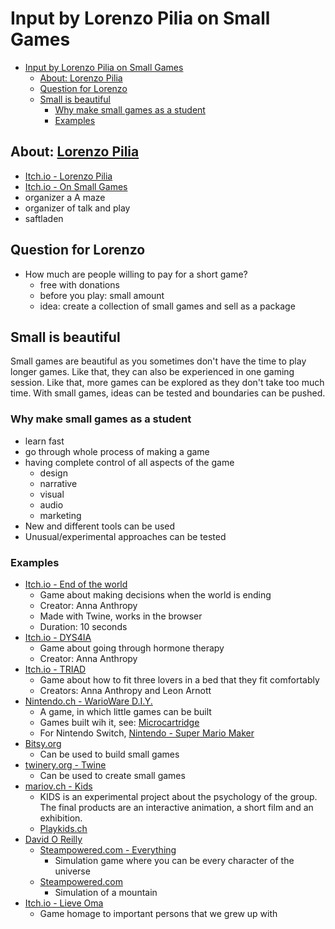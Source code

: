 # Input by Lorenzo Pilia on Small Games

- [Input by Lorenzo Pilia on Small Games](#input-by-lorenzo-pilia-on-small-games)
  - [About: Lorenzo Pilia](#about-lorenzo-pilia)
  - [Question for Lorenzo](#question-for-lorenzo)
  - [Small is beautiful](#small-is-beautiful)
    - [Why make small games as a student](#why-make-small-games-as-a-student)
    - [Examples](#examples)

## About: [Lorenzo Pilia](https://lorenzo.pilia.it/)

- [Itch.io - Lorenzo Pilia](https://lorenzo.itch.io/)
- [Itch.io - On Small Games](https://lorenzo.itch.io/on-small-games)
- organizer a A maze
- organizer of talk and play
- saftladen

## Question for Lorenzo

- How much are people willing to pay for a short game?
  - free with donations
  - before you play: small amount
  - idea: create a collection of small games and sell as a package

## Small is beautiful

Small games are beautiful as you sometimes don't have the time to play longer games. Like that, they can also be experienced in one gaming session.
Like that, more games can be explored as they don't take too much time.
With small games, ideas can be tested and boundaries can be pushed.

### Why make small games as a student

- learn fast
- go through whole process of making a game
- having complete control of all aspects of the game
  - design
  - narrative
  - visual
  - audio
  - marketing
- New and different tools can be used
- Unusual/experimental approaches can be tested

### Examples

- [Itch.io - End of the world](https://w.itch.io/end-of-the-world)
  - Game about making decisions when the world is ending
  - Creator: Anna Anthropy
  - Made with Twine, works in the browser
  - Duration: 10 seconds
- [Itch.io - DYS4IA](https://w.itch.io/dys4ia)
  - Game about going through hormone therapy
  - Creator: Anna Anthropy
- [Itch.io - TRIAD](https://w.itch.io/triad)
  - Game about how to fit three lovers in a bed that they fit comfortably
  - Creators: Anna Anthropy and Leon Arnott
- [Nintendo.ch - WarioWare D.I.Y.](https://www.nintendo.ch/de/Spiele/Nintendo-DS/WarioWare-Do-It-Yourself-273542.html)
  - A game, in which little games can be built
  - Games built wih it, see: [Microcartridge](https://microcartridge.tumblr.com/)
  - For Nintendo Switch, [Nintendo - Super Mario Maker](https://supermariomaker.nintendo.com/)
- [Bitsy.org](https://bitsy.org/)
  - Can be used to build small games
- [twinery.org - Twine](https://twinery.org/)
  - Can be used to create small games
- [mariov.ch - Kids](https://mariov.ch/project/kids)
  - KIDS is an experimental project about the psychology of the group. The final products are an interactive animation, a short film and an exhibition.
  - [Playkids.ch](https://playkids.ch/)
- [David O Reilly](https://www.davidoreilly.com/)
  - [Steampowered.com - Everything](https://store.steampowered.com/app/582270/Everything/)
    - Simulation game where you can be every character of the universe
  - [Steampowered.com](https://store.steampowered.com/app/313340/Mountain/)
    - Simulation of a mountain
- [Itch.io - Lieve Oma](https://vltmn.itch.io/lieve-oma)
  - Game homage to important persons that we grew up with